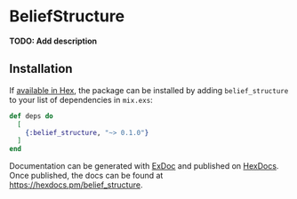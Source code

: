 # BeliefStructure

**TODO: Add description**

## Installation

If [available in Hex](https://hex.pm/docs/publish), the package can be installed
by adding `belief_structure` to your list of dependencies in `mix.exs`:

```elixir
def deps do
  [
    {:belief_structure, "~> 0.1.0"}
  ]
end
```

Documentation can be generated with [ExDoc](https://github.com/elixir-lang/ex_doc)
and published on [HexDocs](https://hexdocs.pm). Once published, the docs can
be found at <https://hexdocs.pm/belief_structure>.

